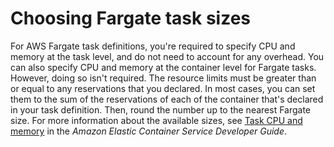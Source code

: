 # Choosing Fargate task sizes<a name="fargate-task-size"></a>

For AWS Fargate task definitions, you're required to specify CPU and memory at the task level, and do not need to account for any overhead\. You can also specify CPU and memory at the container level for Fargate tasks\. However, doing so isn't required\. The resource limits must be greater than or equal to any reservations that you declared\. In most cases, you can set them to the sum of the reservations of each of the container that's declared in your task definition\. Then, round the number up to the nearest Fargate size\. For more information about the available sizes, see [Task CPU and memory](https://docs.aws.amazon.com/AmazonECS/latest/developerguide/AWS_Fargate.html#fargate-tasks-size) in the *Amazon Elastic Container Service Developer Guide*\. 